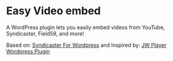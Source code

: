 # Easy Video embed
A WordPress plugin lets you easily embed videos from YouTube, Syndicaster, Field59, and more!

Based on: [Syndicaster For Wordpress](https://github.com/clayharmon/Syndicaster-for-Wordpress) and Inspired by: [JW Player Wordpress Plugin](https://github.com/jwplayer/wordpress-plugin)
